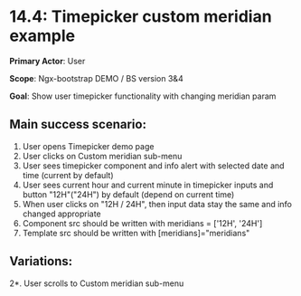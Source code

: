 14.4: Timepicker custom meridian example
========================================
**Primary Actor**: User

**Scope**: Ngx-bootstrap DEMO / BS version 3&4

**Goal**: Show user timepicker functionality with changing meridian param

Main success scenario:
----------------------
1. User opens Timepicker demo page
2. User clicks on Custom meridian sub-menu
3. User sees timepicker component and info alert with selected date and time (current by default)
4. User sees current hour and current minute in timepicker inputs and button "12H"("24H") by default (depend on current time)
5. When user clicks on "12H / 24H", then input data stay the same and info changed appropriate
6. Component src should be written with meridians = \['12H', '24H']
7. Template src should be written with \[meridians]="meridians"

Variations:
-----------
2*. User scrolls to Custom meridian sub-menu
